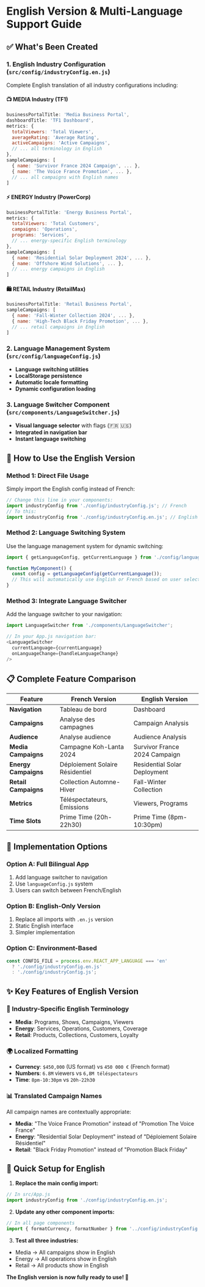 # English Version & Multi-Language Support Guide

## ✅ **What's Been Created**

### **1. English Industry Configuration** (`src/config/industryConfig.en.js`)
Complete English translation of all industry configurations including:

#### **📺 MEDIA Industry (TF1)**
```javascript
businessPortalTitle: 'Media Business Portal',
dashboardTitle: 'TF1 Dashboard',
metrics: {
  totalViewers: 'Total Viewers',
  averageRating: 'Average Rating',
  activeCampaigns: 'Active Campaigns',
  // ... all terminology in English
},
sampleCampaigns: [
  { name: 'Survivor France 2024 Campaign', ... },
  { name: 'The Voice France Promotion', ... },
  // ... all campaigns with English names
]
```

#### **⚡ ENERGY Industry (PowerCorp)**
```javascript
businessPortalTitle: 'Energy Business Portal',
metrics: {
  totalViewers: 'Total Customers',
  campaigns: 'Operations',
  programs: 'Services',
  // ... energy-specific English terminology
},
sampleCampaigns: [
  { name: 'Residential Solar Deployment 2024', ... },
  { name: 'Offshore Wind Solutions', ... },
  // ... energy campaigns in English
]
```

#### **🛍️ RETAIL Industry (RetailMax)**
```javascript
businessPortalTitle: 'Retail Business Portal',
sampleCampaigns: [
  { name: 'Fall-Winter Collection 2024', ... },
  { name: 'High-Tech Black Friday Promotion', ... },
  // ... retail campaigns in English
]
```

### **2. Language Management System** (`src/config/languageConfig.js`)
- **Language switching utilities**
- **LocalStorage persistence**
- **Automatic locale formatting**
- **Dynamic configuration loading**

### **3. Language Switcher Component** (`src/components/LanguageSwitcher.js`)
- **Visual language selector** with flags (🇫🇷 🇺🇸)
- **Integrated in navigation bar**
- **Instant language switching**

## 🔄 **How to Use the English Version**

### **Method 1: Direct File Usage**
Simply import the English config instead of French:

```javascript
// Change this line in your components:
import industryConfig from './config/industryConfig.js'; // French
// To this:
import industryConfig from './config/industryConfig.en.js'; // English
```

### **Method 2: Language Switching System**
Use the language management system for dynamic switching:

```javascript
import { getLanguageConfig, getCurrentLanguage } from './config/languageConfig';

function MyComponent() {
  const config = getLanguageConfig(getCurrentLanguage());
  // This will automatically use English or French based on user selection
}
```

### **Method 3: Integrate Language Switcher**
Add the language switcher to your navigation:

```javascript
import LanguageSwitcher from './components/LanguageSwitcher';

// In your App.js navigation bar:
<LanguageSwitcher
  currentLanguage={currentLanguage}
  onLanguageChange={handleLanguageChange}
/>
```

## 📋 **Complete Feature Comparison**

| Feature | French Version | English Version |
|---------|----------------|-----------------|
| **Navigation** | Tableau de bord | Dashboard |
| **Campaigns** | Analyse des campagnes | Campaign Analysis |
| **Audience** | Analyse audience | Audience Analysis |
| **Media Campaigns** | Campagne Koh-Lanta 2024 | Survivor France 2024 Campaign |
| **Energy Campaigns** | Déploiement Solaire Résidentiel | Residential Solar Deployment |
| **Retail Campaigns** | Collection Automne-Hiver | Fall-Winter Collection |
| **Metrics** | Téléspectateurs, Émissions | Viewers, Programs |
| **Time Slots** | Prime Time (20h-22h30) | Prime Time (8pm-10:30pm) |

## 🚀 **Implementation Options**

### **Option A: Full Bilingual App**
1. Add language switcher to navigation
2. Use `languageConfig.js` system
3. Users can switch between French/English

### **Option B: English-Only Version**
1. Replace all imports with `.en.js` version
2. Static English interface
3. Simpler implementation

### **Option C: Environment-Based**
```javascript
const CONFIG_FILE = process.env.REACT_APP_LANGUAGE === 'en'
  ? './config/industryConfig.en.js'
  : './config/industryConfig.js';
```

## ✨ **Key Features of English Version**

### **🎯 Industry-Specific English Terminology**
- **Media**: Programs, Shows, Campaigns, Viewers
- **Energy**: Services, Operations, Customers, Coverage
- **Retail**: Products, Collections, Customers, Loyalty

### **🌍 Localized Formatting**
- **Currency**: `$450,000` (US format) vs `450 000 €` (French format)
- **Numbers**: `6.8M` viewers vs `6,8M téléspectateurs`
- **Time**: `8pm-10:30pm` vs `20h-22h30`

### **📊 Translated Campaign Names**
All campaign names are contextually appropriate:
- **Media**: "The Voice France Promotion" instead of "Promotion The Voice France"
- **Energy**: "Residential Solar Deployment" instead of "Déploiement Solaire Résidentiel"
- **Retail**: "Black Friday Promotion" instead of "Promotion Black Friday"

## 🔧 **Quick Setup for English**

1. **Replace the main config import:**
```javascript
// In src/App.js
import industryConfig from './config/industryConfig.en.js';
```

2. **Update any other component imports:**
```javascript
// In all page components
import { formatCurrency, formatNumber } from '../config/industryConfig.en.js';
```

3. **Test all three industries:**
- Media → All campaigns show in English
- Energy → All operations show in English
- Retail → All products show in English

**The English version is now fully ready to use! 🎉**